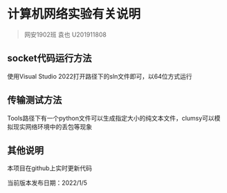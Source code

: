 # 计算机网络实验有关说明

> 网安1902班	袁也	U201911808

## socket代码运行方法

使用Visual Studio 2022打开路径下的sln文件即可，以64位方式运行

## 传输测试方法

Tools路径下有一个python文件可以生成指定大小的纯文本文件，clumsy可以模拟现实网络环境中的丢包等现象

## 其他说明

本项目在github上实时更新代码

当前版本发布日期：2022/1/5